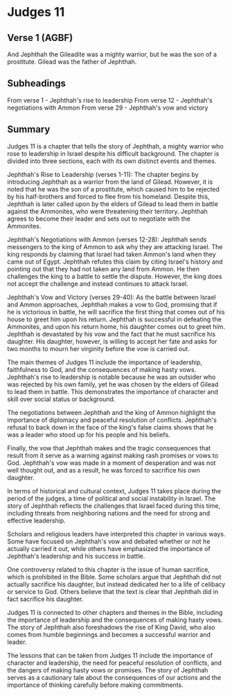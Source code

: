 # Judges 11

## Verse 1 (AGBF)

And Jephthah the Gileadite was a mighty warrior, but he was the son of a prostitute. Gilead was the father of Jephthah.

## Subheadings

From verse 1 - Jephthah's rise to leadership
From verse 12 - Jephthah's negotiations with Ammon
From verse 29 - Jephthah's vow and victory

## Summary

Judges 11 is a chapter that tells the story of Jephthah, a mighty warrior who rose to leadership in Israel despite his difficult background. The chapter is divided into three sections, each with its own distinct events and themes.

Jephthah's Rise to Leadership (verses 1-11):
The chapter begins by introducing Jephthah as a warrior from the land of Gilead. However, it is noted that he was the son of a prostitute, which caused him to be rejected by his half-brothers and forced to flee from his homeland. Despite this, Jephthah is later called upon by the elders of Gilead to lead them in battle against the Ammonites, who were threatening their territory. Jephthah agrees to become their leader and sets out to negotiate with the Ammonites.

Jephthah's Negotiations with Ammon (verses 12-28):
Jephthah sends messengers to the king of Ammon to ask why they are attacking Israel. The king responds by claiming that Israel had taken Ammon's land when they came out of Egypt. Jephthah refutes this claim by citing Israel's history and pointing out that they had not taken any land from Ammon. He then challenges the king to a battle to settle the dispute. However, the king does not accept the challenge and instead continues to attack Israel.

Jephthah's Vow and Victory (verses 29-40):
As the battle between Israel and Ammon approaches, Jephthah makes a vow to God, promising that if he is victorious in battle, he will sacrifice the first thing that comes out of his house to greet him upon his return. Jephthah is successful in defeating the Ammonites, and upon his return home, his daughter comes out to greet him. Jephthah is devastated by his vow and the fact that he must sacrifice his daughter. His daughter, however, is willing to accept her fate and asks for two months to mourn her virginity before the vow is carried out.

The main themes of Judges 11 include the importance of leadership, faithfulness to God, and the consequences of making hasty vows. Jephthah's rise to leadership is notable because he was an outsider who was rejected by his own family, yet he was chosen by the elders of Gilead to lead them in battle. This demonstrates the importance of character and skill over social status or background.

The negotiations between Jephthah and the king of Ammon highlight the importance of diplomacy and peaceful resolution of conflicts. Jephthah's refusal to back down in the face of the king's false claims shows that he was a leader who stood up for his people and his beliefs.

Finally, the vow that Jephthah makes and the tragic consequences that result from it serve as a warning against making rash promises or vows to God. Jephthah's vow was made in a moment of desperation and was not well thought out, and as a result, he was forced to sacrifice his own daughter.

In terms of historical and cultural context, Judges 11 takes place during the period of the judges, a time of political and social instability in Israel. The story of Jephthah reflects the challenges that Israel faced during this time, including threats from neighboring nations and the need for strong and effective leadership.

Scholars and religious leaders have interpreted this chapter in various ways. Some have focused on Jephthah's vow and debated whether or not he actually carried it out, while others have emphasized the importance of Jephthah's leadership and his success in battle.

One controversy related to this chapter is the issue of human sacrifice, which is prohibited in the Bible. Some scholars argue that Jephthah did not actually sacrifice his daughter, but instead dedicated her to a life of celibacy or service to God. Others believe that the text is clear that Jephthah did in fact sacrifice his daughter.

Judges 11 is connected to other chapters and themes in the Bible, including the importance of leadership and the consequences of making hasty vows. The story of Jephthah also foreshadows the rise of King David, who also comes from humble beginnings and becomes a successful warrior and leader.

The lessons that can be taken from Judges 11 include the importance of character and leadership, the need for peaceful resolution of conflicts, and the dangers of making hasty vows or promises. The story of Jephthah serves as a cautionary tale about the consequences of our actions and the importance of thinking carefully before making commitments.